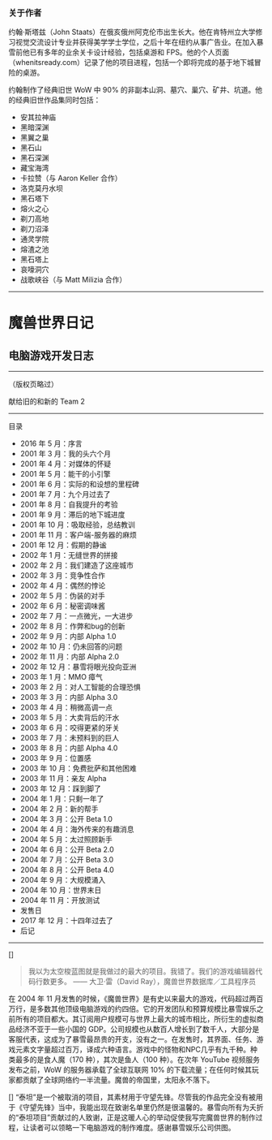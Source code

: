 ### 关于作者 

约翰·斯塔兹（John Staats）在俄亥俄州阿克伦市出生长大。他在肯特州立大学修习视觉交流设计专业并获得美学学士学位，之后十年在纽约从事广告业。在加入暴雪前他已有多年的业余关卡设计经验，包括桌游和 FPS。他的个人页面（whenitsready.com）记录了他的项目进程，包括一个即将完成的基于地下城冒险的桌游。

约翰制作了经典旧世 WoW 中 90% 的非副本山洞、墓穴、巢穴、矿井、坑道。他的经典旧世作品集同时包括：

- 安其拉神庙
- 黑暗深渊
- 黑翼之巢
- 黑石山
- 黑石深渊
- 藏宝海湾
- 卡拉赞（与 Aaron Keller 合作）
- 洛克莫丹水坝
- 黑石塔下
- 熔火之心
- 剃刀高地
- 剃刀沼泽
- 通灵学院
- 熔渣之池
- 黑石塔上
- 哀嚎洞穴
- 战歌峡谷（与 Matt Milizia 合作）

------

# 魔兽世界日记
## 电脑游戏开发日志

------

（版权页略过）

献给旧的和新的 Team 2

------

目录

- 2016 年 5 月：序言
- 2001 年 3 月：我的头六个月
- 2001 年 4 月：对媒体的怀疑
- 2001 年 5 月：能干的小引擎
- 2001 年 6 月：实际的和设想的里程碑
- 2001 年 7 月：九个月过去了
- 2001 年 8 月：自我提升的考验
- 2001 年 9 月：滞后的地下城进度
- 2001 年 10 月：吸取经验，总结教训
- 2001 年 11 月：客户端-服务器的麻烦
- 2001 年 12 月：假期的静谧
- 2002 年 1 月：无缝世界的拼接
- 2002 年 2 月：我们建造了这座城市
- 2002 年 3 月：竞争性合作
- 2002 年 4 月：偶然的悖论
- 2002 年 5 月：伪装的对手
- 2002 年 6 月：秘密调味酱
- 2002 年 7 月：一点微光，一大进步
- 2002 年 8 月：作弊和bug的创新
- 2002 年 9 月：内部 Alpha 1.0
- 2002 年 10 月：仍未回答的问题
- 2002 年 11 月：内部 Alpha 2.0
- 2002 年 12 月：暴雪将眼光投向亚洲
- 2003 年 1 月：MMO 瘴气
- 2003 年 2 月：对人工智能的合理恐惧
- 2003 年 3 月：内部 Alpha 3.0
- 2003 年 4 月：稍微高调一点
- 2003 年 5 月：大卖背后的汗水
- 2003 年 6 月：咬得更紧的牙关
- 2003 年 7 月：未预料到的巨人
- 2003 年 8 月：内部 Alpha 4.0
- 2003 年 9 月：位置感
- 2003 年 10 月：免费批萨和其他困难
- 2003 年 11 月：亲友 Alpha
- 2003 年 12 月：踩到脚了
- 2004 年 1 月：只剩一年了
- 2004 年 2 月：新的帮手
- 2004 年 3 月：公开 Beta 1.0
- 2004 年 4 月：海外传来的有趣消息
- 2004 年 5 月：太过照顾新手
- 2004 年 6 月：公开 Beta 2.0
- 2004 年 7 月：公开 Beta 3.0
- 2004 年 8 月：公开 Beta 4.0
- 2004 年 9 月：大规模涌入
- 2004 年 10 月：世界末日
- 2004 年 11 月：开放测试
- 发售日
- 2017 年 12 月：十四年过去了
- 后记

------

[]
> 我以为太空梭蓝图就是我做过的最大的项目。我错了。我们的游戏编辑器代码行数更多。
—— 大卫·雷（David Ray），魔兽世界数据库／工具程序员

在 2004 年 11 月发售的时候，《魔兽世界》是有史以来最大的游戏，代码超过两百万行，是多数其他顶级电脑游戏的约四倍。它的开发团队和预算规模比暴雪娱乐之前所有的项目都大。其订阅用户规模可与世界上最大的城市相比，所衍生的虚拟商品经济不亚于一些小国的 GDP。公司规模也从数百人增长到了数千人，大部分是客服代表，这成为了暴雪最昂贵的开支，没有之一。在发售时，其界面、任务、游戏元素文字量超过百万，译成六种语言。游戏中的怪物和NPC几乎有九千种。种类最多的是食人魔（170 种），其次是鱼人（100 种）。在次年 YouTube 视频服务发布之前，WoW 的服务器承载了全球互联网 10% 的下载流量；在任何时候其玩家都贡献了全球网络约一半流量。魔兽的帝国里，太阳永不落下。

[]
“泰坦”是一个被取消的项目，其素材用于守望先锋。尽管我的作品完全没有被用于《守望先锋》当中，我能出现在致谢名单里仍然是很温馨的。暴雪向所有为夭折的“泰坦项目”贡献过的人致谢，正是这暖人心的举动促使我写完魔兽世界的制作过程，让读者可以领略一下电脑游戏的制作难度。感谢暴雪娱乐公司供图。
